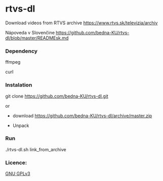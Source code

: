 # rtvs-dl

Download videos from RTVS archive
https://www.rtvs.sk/televizia/archiv

Nápoveda v Slovenčine https://github.com/bedna-KU/rtvs-dl/blob/master/READMEsk.md

### Dependency
ffmpeg

curl

### Instalation
git clone https://github.com/bedna-KU/rtvs-dl.git

or

* download https://github.com/bedna-KU/rtvs-dl/archive/master.zip

* Unpack

### Run
./rtvs-dl.sh link_from_archive

### Licence:
[GNU GPLv3](http://www.gnu.org/licenses/gpl-3.0.html)
